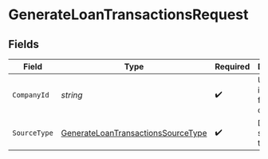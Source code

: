 # GenerateLoanTransactionsRequest


## Fields

| Field                                                                                               | Type                                                                                                | Required                                                                                            | Description                                                                                         | Example                                                                                             |
| --------------------------------------------------------------------------------------------------- | --------------------------------------------------------------------------------------------------- | --------------------------------------------------------------------------------------------------- | --------------------------------------------------------------------------------------------------- | --------------------------------------------------------------------------------------------------- |
| `CompanyId`                                                                                         | *string*                                                                                            | :heavy_check_mark:                                                                                  | Unique identifier for a company.                                                                    | 8a210b68-6988-11ed-a1eb-0242ac120002                                                                |
| `SourceType`                                                                                        | [GenerateLoanTransactionsSourceType](../../models/operations/GenerateLoanTransactionsSourceType.md) | :heavy_check_mark:                                                                                  | Data source type.                                                                                   |                                                                                                     |